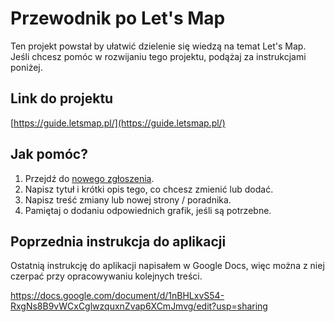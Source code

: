 # Przewodnik po Let's Map

Ten projekt powstał by ułatwić dzielenie się wiedzą na temat Let's Map. Jeśli chcesz pomóc w rozwijaniu tego projektu, podążaj za instrukcjami poniżej.

## Link do projektu

[https://guide.letsmap.pl/](https://guide.letsmap.pl/)

## Jak pomóc?

1. Przejdź do [nowego zgłoszenia](https://github.com/dbetka/letsmap-guide/issues/new/choose).
2. Napisz tytuł i krótki opis tego, co chcesz zmienić lub dodać.
3. Napisz treść zmiany lub nowej strony / poradnika.
4. Pamiętaj o dodaniu odpowiednich grafik, jeśli są potrzebne.

## Poprzednia instrukcja do aplikacji

Ostatnią instrukcję do aplikacji napisałem w Google Docs, więc można z niej czerpać przy opracowywaniu kolejnych treści.

https://docs.google.com/document/d/1nBHLxvS54-RxgNs8B9vWCxCglwzquxnZvap6XCmJmvg/edit?usp=sharing
